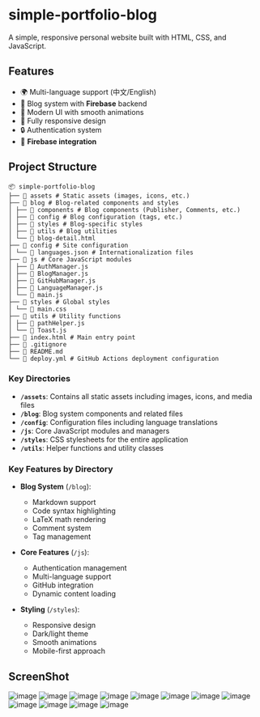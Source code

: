 <!--
 * @Author: SheathedSharp z404878860@163.com
 * @Date: 2024-11-27 11:14:04
-->
# simple-portfolio-blog

A simple, responsive personal website built with HTML, CSS, and JavaScript.

## Features

- 🌍 Multi-language support (中文/English)
- 📝 Blog system with **Firebase** backend
- 🎨 Modern UI with smooth animations
- 📱 Fully responsive design
- 🔒 Authentication system
- 💾 **Firebase integration**

## Project Structure
```
📦 simple-portfolio-blog
├── 📂 assets # Static assets (images, icons, etc.)
├── 📂 blog # Blog-related components and styles
│ ├── 📂 components # Blog components (Publisher, Comments, etc.)
│ ├── 📂 config # Blog configuration (tags, etc.)
│ ├── 📂 styles # Blog-specific styles
│ ├── 📂 utils # Blog utilities
│ └── 📜 blog-detail.html
├── 📂 config # Site configuration
│ └── 📜 languages.json # Internationalization files
├── 📂 js # Core JavaScript modules
│ ├── 📜 AuthManager.js
│ ├── 📜 BlogManager.js
│ ├── 📜 GitHubManager.js
│ ├── 📜 LanguageManager.js
│ └── 📜 main.js
├── 📂 styles # Global styles
│ └── 📜 main.css
├── 📂 utils # Utility functions
│ ├── 📜 pathHelper.js
│ └── 📜 Toast.js
├── 📜 index.html # Main entry point
├── 📜 .gitignore
├── 📜 README.md
└── 📜 deploy.yml # GitHub Actions deployment configuration
```


### Key Directories

- **`/assets`**: Contains all static assets including images, icons, and media files
- **`/blog`**: Blog system components and related files
- **`/config`**: Configuration files including language translations
- **`/js`**: Core JavaScript modules and managers
- **`/styles`**: CSS stylesheets for the entire application
- **`/utils`**: Helper functions and utility classes

### Key Features by Directory

- **Blog System** (`/blog`):
  - Markdown support
  - Code syntax highlighting
  - LaTeX math rendering
  - Comment system
  - Tag management

- **Core Features** (`/js`):
  - Authentication management
  - Multi-language support
  - GitHub integration
  - Dynamic content loading

- **Styling** (`/styles`):
  - Responsive design
  - Dark/light theme
  - Smooth animations
  - Mobile-first approach

## ScreenShot
![image](./pic/Picture1.png)
![image](./pic/Picture2.png)
![image](./pic/Picture3.png)
![image](./pic/Picture4.png)
![image](./pic/Picture5.png)
![image](./pic/Picture6.png)
![image](./pic/Picture7.png)
![image](./pic/Picture8.png)
![image](./pic/Picture9.png)
![image](./pic/Picture10.png)
![image](./pic/Picture11.png)
![image](./pic/Picture12.png)